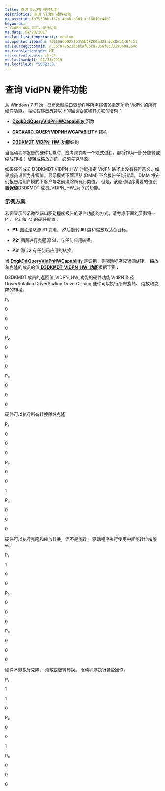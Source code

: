 ```yaml
---
title: 查询 VidPN 硬件功能
description: 查询 VidPN 硬件功能
ms.assetid: fb7939bb-ff7e-4ba8-b801-ac10010c44b7
keywords:
- VidPN WDK 显示，硬件功能
ms.date: 04/20/2017
ms.localizationpriority: medium
ms.openlocfilehash: 725186db025fb355b48200ad21a2b88eb1404c51
ms.sourcegitcommit: a33b7978e22d5bb9f65ca7056f955319049a2e4c
ms.translationtype: MT
ms.contentlocale: zh-CN
ms.lasthandoff: 01/31/2019
ms.locfileid: "56523391"
---
```

# <a name="querying-vidpn-hardware-capabilities"></a>查询 VidPN 硬件功能


从 Windows 7 开始，显示微型端口驱动程序所需报告的指定功能 VidPN 的所有硬件功能。 驱动程序应支持以下的回调函数和其关联的结构：

-   [**DxgkDdiQueryVidPnHWCapability** ](https://msdn.microsoft.com/library/windows/hardware/ff559771)函数

-   [**DXGKARG\_QUERYVIDPNHWCAPABILITY** ](https://msdn.microsoft.com/library/windows/hardware/ff557628)结构

-   [**D3DKMDT\_VIDPN\_HW\_功能**](https://msdn.microsoft.com/library/windows/hardware/ff546639)结构

当驱动程序报告的硬件功能时，应考虑克隆一个隐式过程，都将作为一部分旋转或缩放转换： 旋转或缩放之前，必须先克隆源。

如果任何成员 D3DKMDT\_VIDPN\_HW\_功能指定 VidPN 路径上没有任何意义，如果成员设置为非零值，显示模式下管理器 (DMM) 不会报告任何错误。 DMM 将它们报告给用户模式下客户端之前清除所有此类值。 但是，该驱动程序需要的值设置**保留**D3DKMDT 成员\_VIDPN\_HW\_为 0 的功能。

### <a name="span-idexamplescenariospanspan-idexamplescenariospanexample-scenario"></a><span id="example_scenario"></span><span id="EXAMPLE_SCENARIO"></span>**示例方案**

若要显示显示微型端口驱动程序报告的硬件功能的方式，请考虑下面的示例将一 P1、 P2 和 P3 的硬件配置：

-   **P1:** 图面是从源 S1 克隆、 然后旋转 90 度和缩放以适合目标。

-   **P2:** 图面进行克隆源 S1，与任何应用转换。

-   **P3:** 源 S2 有任何已应用的转换。

当[ **DxgkDdiQueryVidPnHWCapability** ](https://msdn.microsoft.com/library/windows/hardware/ff559771)是调用，则驱动程序应返回旋转、 缩放和克隆的成员的值[ **D3DKMDT\_VIDPN\_HW\_功能**](https://msdn.microsoft.com/library/windows/hardware/ff546639)根据下表：

D3DKMDT 成员的返回值\_VIDPN\_HW\_功能的硬件功能 VidPN 路径 DriverRotation DriverScaling DriverCloning 硬件可以执行所有旋转、 缩放和克隆的转换。

P₁

0

0

0

P₂

0

0

0

P₃

0

0

0

硬件可以执行所有转换除外克隆

P₁

0

0

0

P₂

0

0

1

P₃

0

0

0

硬件可以执行克隆和缩放转换，但不是旋转。 驱动程序执行使用中间旋转位块旋转。

P₁

1

0

0

P₂

0

0

0

P₃

0

0

0

硬件不能执行克隆、 缩放或旋转转换。 驱动程序执行这些操作。

P₁

1

1

0

P₂

0

0

1

P₃

0

0

0

 

 

 





